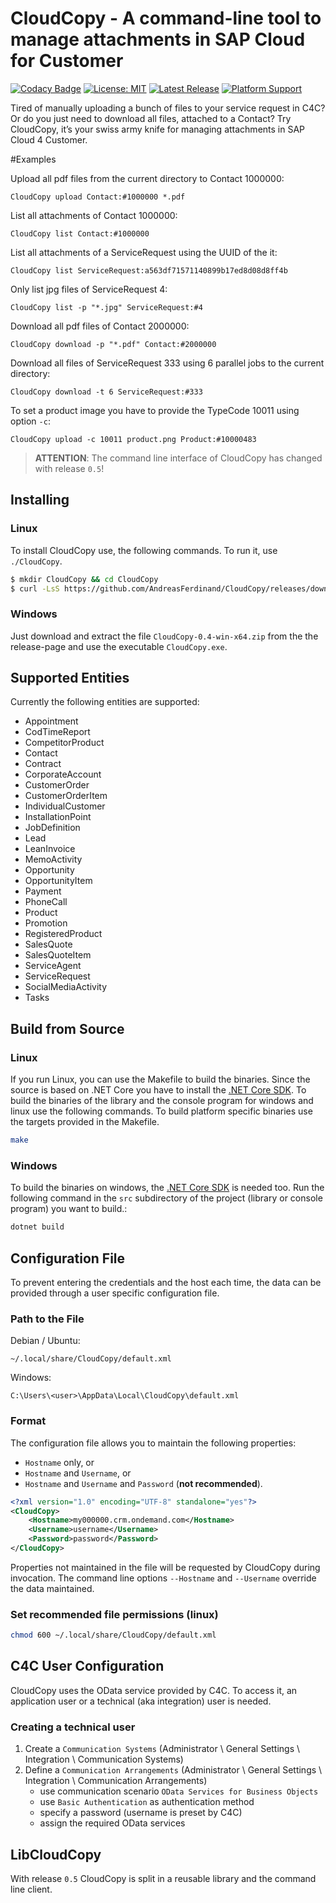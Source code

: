 # CloudCopy - A command-line tool to manage attachments in SAP Cloud for Customer

[![Codacy Badge](https://app.codacy.com/project/badge/Grade/cd9db6880b7b4ee5885ae7726b626c98)](https://www.codacy.com/manual/AndreasFerdinand/CloudCopy?utm_source=github.com&amp;utm_medium=referral&amp;utm_content=AndreasFerdinand/CloudCopy&amp;utm_campaign=Badge_Grade)
[![License: MIT](https://img.shields.io/badge/License-MIT-yellow.svg)](LICENSE)
[![Latest Release](https://img.shields.io/github/v/tag/AndreasFerdinand/CloudCopy?label=latest+release&sort=semver)](https://github.com/AndreasFerdinand/CloudCopy/releases/latest)
[![Platform Support](https://img.shields.io/badge/platform-win--64%20%7C%20linux--64-brightgreen)](https://github.com/AndreasFerdinand/CloudCopy/releases)

Tired of manually uploading a bunch of files to your service request in C4C? Or do you just need to download all files, attached to a Contact? Try CloudCopy, it’s your swiss army knife for managing attachments in SAP Cloud 4 Customer.

#Examples

Upload all pdf files from the current directory to Contact 1000000:
```
CloudCopy upload Contact:#1000000 *.pdf
```

List all attachments of Contact 1000000:
```
CloudCopy list Contact:#1000000
```

List all attachments of a ServiceRequest using the UUID of the it:
```
CloudCopy list ServiceRequest:a563df71571140899b17ed8d08d8ff4b
```

Only list jpg files of ServiceRequest 4:
```
CloudCopy list -p "*.jpg" ServiceRequest:#4
```

Download all pdf files of Contact 2000000:
```
CloudCopy download -p "*.pdf" Contact:#2000000
```

Download all files of ServiceRequest 333 using 6 parallel jobs to the current directory:
```
CloudCopy download -t 6 ServiceRequest:#333
```

To set a product image you have to provide the TypeCode 10011 using option `-c`:
```
CloudCopy upload -c 10011 product.png Product:#10000483
```

> **ATTENTION**: The command line interface of CloudCopy has changed with release `0.5`!

## Installing
### Linux
To install CloudCopy use, the following commands. To run it, use `./CloudCopy`.

```bash
$ mkdir CloudCopy && cd CloudCopy
$ curl -LsS https://github.com/AndreasFerdinand/CloudCopy/releases/download/v0.4/CloudCopy-0.4-linux-x64.tar.gz | tar xzv
```

### Windows
Just download and extract the file `CloudCopy-0.4-win-x64.zip` from the the release-page and use the executable `CloudCopy.exe`.

## Supported Entities
Currently the following entities are supported:

* Appointment
* CodTimeReport
* CompetitorProduct
* Contact
* Contract
* CorporateAccount
* CustomerOrder
* CustomerOrderItem
* IndividualCustomer
* InstallationPoint
* JobDefinition
* Lead
* LeanInvoice
* MemoActivity
* Opportunity
* OpportunityItem
* Payment
* PhoneCall
* Product
* Promotion
* RegisteredProduct
* SalesQuote
* SalesQuoteItem
* ServiceAgent
* ServiceRequest
* SocialMediaActivity
* Tasks

## Build from Source
### Linux
If you run Linux, you can use the Makefile to build the binaries. Since the source is based on .NET Core you have to install the [.NET Core SDK](https://docs.microsoft.com/en-us/dotnet/core/install/linux). To build the binaries of the library and the console program for windows and linux use the following commands. To build platform specific binaries use the targets provided in the Makefile.

```bash
make
```

### Windows
To build the binaries on windows, the [.NET Core SDK](https://docs.microsoft.com/en-us/dotnet/core/install/windows) is needed too. Run the following command in the `src` subdirectory of the project (library or console program) you want to build.:

```bat
dotnet build
```

## Configuration File
To prevent entering the credentials and the host each time, the data can be provided through a user specific configuration file.

### Path to the File
Debian / Ubuntu:
```
~/.local/share/CloudCopy/default.xml
```

Windows:
```
C:\Users\<user>\AppData\Local\CloudCopy\default.xml
```

### Format
The configuration file allows you to maintain the following properties:

* `Hostname` only, or
* `Hostname` and `Username`, or
* `Hostname` and `Username` and `Password` (**not recommended**).

```xml
<?xml version="1.0" encoding="UTF-8" standalone="yes"?>
<CloudCopy>
	<Hostname>my000000.crm.ondemand.com</Hostname>
	<Username>username</Username>
	<Password>password</Password>
</CloudCopy>
```

Properties not maintained in the file will be requested by CloudCopy during invocation. The command line options `--Hostname` and `--Username` override the data maintained.

### Set recommended file permissions (linux)
```bash
chmod 600 ~/.local/share/CloudCopy/default.xml
```

## C4C User Configuration
CloudCopy uses the OData service provided by C4C. To access it, an application user or a technical (aka integration) user is needed.

### Creating a technical user
1) Create a `Communication Systems` (Administrator \ General Settings \ Integration \ Communication Systems)
2) Define a `Communication Arrangements` (Administrator \ General Settings \ Integration \ Communication Arrangements)
   - use communication scenario `OData Services for Business Objects`
   - use `Basic Authentication` as authentication method
   - specify a password (username is preset by C4C)
   - assign the required OData services
  

## LibCloudCopy
With release `0.5` CloudCopy is split in a reusable library and the command line client.